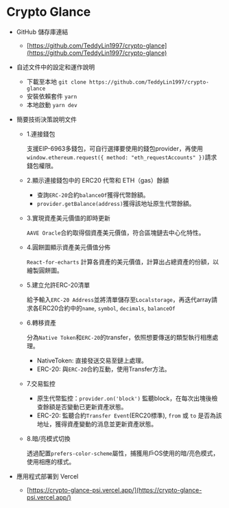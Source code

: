 # Crypto Glance

- GitHub 儲存庫連結
  - [https://github.com/TeddyLin1997/crypto-glance](https://github.com/TeddyLin1997/crypto-glance)

- 自述文件中的設定和運作說明
  -  下載至本地 `git clone https://github.com/TeddyLin1997/crypto-glance`
  -  安裝依賴套件 `yarn`
  -  本地啟動 `yarn dev`

- 簡要技術決策說明文件
  - 1.連接錢包

    支援EIP-6963多錢包，可自行選擇要使用的錢包provider，再使用`window.ethereum.request({ method: "eth_requestAccounts" })`請求錢包權限。

  - 2.顯示連接錢包中的 ERC20 代幣和 ETH（gas）餘額
    - 查詢`ERC-20`合約`balanceOf`獲得代幣餘額。
    - `provider.getBalance(address)`獲得該地址原生代幣餘額。

  - 3.實現資產美元價值的即時更新

    `AAVE Oracle`合約取得個資產美元價值，符合區塊鏈去中心化特性。

  - 4.圓餅圖顯示資產美元價值分佈

    `React-for-echarts` 計算各資產的美元價值，計算出占總資產的份額，以繪製圓餅圖。

  - 5.建立允許ERC-20清單

    給予輸入`ERC-20 Address`並將清單儲存至`Localstorage`，再迭代array請求各ERC20合約中的`name`, `symbol`, `decimals`, `balanceOf`

  - 6.轉移資產

    分為`Native Token`和`ERC-20`的transfer，依照想要傳送的類型執行相應處理。
    - NativeToken: 直接發送交易至鏈上處理。
    - ERC-20: 與`ERC-20`合約互動，使用Transfer方法。

  - 7.交易監控
    - 原生代幣監控：`provider.on('block')` 監聽block，在每次出塊後檢查餘額是否變動已更新資產狀態。
    - ERC-20: 監聽合約`Transfer Event`(ERC20標準), `from` 或 `to` 是否為該地址，獲得資產變動的消息並更新資產狀態。

  - 8.暗/亮模式切換

    透過配置`prefers-color-scheme`屬性，捕獲用戶OS使用的暗/亮色模式，使用相應的樣式。

- 應用程式部署到 Vercel
  - [https://crypto-glance-psi.vercel.app/](https://crypto-glance-psi.vercel.app/)

